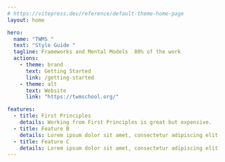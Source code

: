 ```yaml
---
# https://vitepress.dev/reference/default-theme-home-page
layout: home

hero:
  name: "TWMS "
  text: "Style Guide "
  tagline: Frameworks and Mental Models  80% of the work
  actions:
    - theme: brand
      text: Getting Started
      link: /getting-started
    - theme: alt
      text: Website
      link: "https://twmschool.org/"

features:
  - title: First Principles 
    details: Working from First Principles is great but expensive. 
  - title: Feature B
    details: Lorem ipsum dolor sit amet, consectetur adipiscing elit
  - title: Feature C
    details: Lorem ipsum dolor sit amet, consectetur adipiscing elit
---
```


